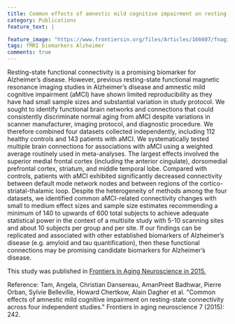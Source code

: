 ```yaml
---
title: Common effects of amnestic mild cognitive impairment on resting-state connectivity across four independent studies
category: Publications
feature_text: |

feature_image: "https://www.frontiersin.org/files/Articles/166607/fnagi-07-00242-HTML/image_m/fnagi-07-00242-g004.jpg"
tags: fMRI biomarkers Alzheimer
comments: true
---
```


Resting-state functional connectivity is a promising biomarker for Alzheimer’s disease. However, previous resting-state functional magnetic resonance imaging studies in Alzheimer’s disease and amnestic mild cognitive impairment (aMCI) have shown limited reproducibility as they have had small sample sizes and substantial variation in study protocol. We sought to identify functional brain networks and connections that could consistently discriminate normal aging from aMCI despite variations in scanner manufacturer, imaging protocol, and diagnostic procedure. We therefore combined four datasets collected independently, including 112 healthy controls and 143 patients with aMCI. We systematically tested multiple brain connections for associations with aMCI using a weighted average routinely used in meta-analyses. The largest effects involved the superior medial frontal cortex (including the anterior cingulate), dorsomedial prefrontal cortex, striatum, and middle temporal lobe. Compared with controls, patients with aMCI exhibited significantly decreased connectivity between default mode network nodes and between regions of the cortico-striatal-thalamic loop. Despite the heterogeneity of methods among the four datasets, we identified common aMCI-related connectivity changes with small to medium effect sizes and sample size estimates recommending a minimum of 140 to upwards of 600 total subjects to achieve adequate statistical power in the context of a multisite study with 5-10 scanning sites and about 10 subjects per group and per site. If our findings can be replicated and associated with other established biomarkers of Alzheimer’s disease (e.g. amyloid and tau quantification), then these functional connections may be promising candidate biomarkers for Alzheimer’s disease.

This study was published in [Frontiers in Aging Neuroscience in 2015.](https://doi.org/10.3389/fnagi.2015.00242)<br/>

Reference: Tam, Angela, Christian Dansereau, AmanPreet Badhwar, Pierre Orban, Sylvie Belleville, Howard Chertkow, Alain Dagher et al. "Common effects of amnestic mild cognitive impairment on resting-state connectivity across four independent studies." Frontiers in aging neuroscience 7 (2015): 242.
